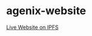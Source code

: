# agenix-website

[Live Website on IPFS](https://cloudflare-ipfs.com/ipfs/QmRWoBYXKor2AsSQvszh4YmetR7F2QkSbJJwmvABCYCTY8/)
